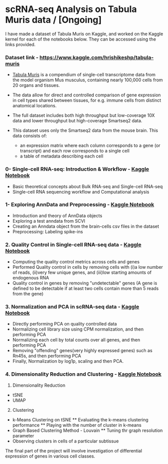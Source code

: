 # scRNA-seq Analysis on Tabula Muris data / [Ongoing]

I have made a dataset of Tabula Muris on Kaggle, and worked on the Kaggle kernel for each of the notebooks below. They can be accessed using the links provided. 

### Dataset link - https://www.kaggle.com/hrishikeshp/tabula-muris
* [Tabula Muris](https://tabula-muris.ds.czbiohub.org/) is a compendium of single-cell transcriptome data from the model organism Mus musculus, containing nearly 100,000 cells from 20 organs and tissues. 
* The data allow for direct and controlled comparison of gene expression in cell types shared between tissues, for e.g. immune cells from distinct anatomical locations.
* The full dataset includes both high throughput but low-coverage 10X data and lower throughput but high-coverage Smartseq2 data.

* This dataset uses only the Smartseq2 data from the mouse brain. This data consists of:
   - an expression matrix where each column corresponds to a gene (or transcript) and each row corresponds to a single cell
   - a table of metadata describing each cell

### 0- Single-cell RNA-seq: Introduction & Workflow - [Kaggle Notebook](https://www.kaggle.com/hrishikeshp/0-single-cell-rna-seq-introduction-workflow) 
- Basic theoretical concepts about Bulk RNA-seq and Single-cell RNA-seq
- Single-cell RNA sequencing workflow and Computational analysis

### 1- Exploring AnnData and Preprocessing - [Kaggle Notebook](https://www.kaggle.com/hrishikeshp/1-exploring-anndata-preprocessing) 
- Introduction and theory of AnnData objects
- Exploring a test anndata from SCVI
- Creating an Anndata object from the brain-cells csv files in the dataset
- Preprocessing: Labeling spike-ins

### 2. Quality Control in Single-cell RNA-seq data - [Kaggle Notebook](https://www.kaggle.com/hrishikeshp/2-quality-control-in-single-cell-rna-seq-data) 
- Computing the quality control metrics across cells and genes
- Performed Quality control in cells by removing cells with (i)a low number of reads, (ii)very few unique genes, and (iii)low starting amounts of endogenous RNA
- Quality control in genes by removing "undetectable" genes (A gene is defined to be detectable if at least two cells contain more than 5 reads from the gene)

### 3. Normalization and PCA in scRNA-seq data - [Kaggle Notebook](https://www.kaggle.com/hrishikeshp/3-normalization-and-pca-in-scrna-seq-data) 
- Directly performing PCA on quality controlled data
- Normalizing cell library size using CPM normalization, and then performing PCA
- Normalizing each cell by total counts over all genes, and then performing PCA
- Removing "offending" genes(very highly expressed genes) such as Rn45s, and then performing PCA
- Finally, Normalization by log1p, scaling and then PCA.

### 4. Dimensionality Reduction and Clustering - [Kaggle Notebook](https://www.kaggle.com/hrishikeshp/4-dimensionality-reduction-and-clustering) 
1. Dimensionality Reduction
* tSNE
* UMAP
2. Clustering
* k-Means Clustering on tSNE
  ** Evaluating the k-means clustering performance
  ** Playing with the number of cluster in k-means 
* Graph Based Clustering Method - Louvain
  ** Tuning thr graph resolution parameter
* Observing clusters in cells of a particular subtissue

The final part of the project will involve investigation of differential expression of genes in various cell classes.

